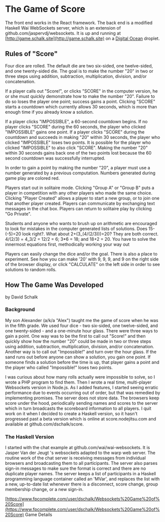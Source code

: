 
# The Game of Score
The front end works in the React framework. The back end is a modified Haskell Wai WebSockets server, which is an extension of github.com/jaspervdj/websockets. It is up and running at [http://game.schalk.site](http://game.schalk.site) on a [Digital Ocean](www.digitalocean.com/?refcode=1d035c466e8d) droplet.

## Rules of "Score"
Four dice are rolled. The default die are two six-sided, one twelve-sided, and one twenty-sided die. The goal is to make the number "20" in two or three steps using addition, subtraction, multiplication, division, and/or concatenation.

If a player calls out "Score!", or clicks "SCORE" in the computer version, he or she must quickly demonstrate how to make the number "20". Failure to do so loses the player one point; success gains a point. Clicking "SCORE" starts a countdown which currently allows 30 seconds, which is more than enough time if you already know a solution.

If a player clicks "IMPOSSIBLE", a 60-second countdown begins. If no player clicks "SCORE" during the 60 seconds, the player who clicked "IMPOSSIBLE" gains one point. If a player clicks "SCORE" during the countdown and succeeds in making "20" within 30 seconds, the player who clicked "IMPOSSIBLE" loses two points. It is possible for the player who clicked "IMPOSSIBLE" to also click "SCORE". Making the number "20" within 30 seconds gains back one of the two points lost because the 60 second countdown was successfully interrupted.

In order to gain a point by making the number "20", a player must use a number generated by a previous computation. Numbers generated during game play are colored red.

Players start out in solitaire mode. Clicking "Group A" or "Group B" puts a player in competition with any other players who made the same choice. Clicking "Player Created" allows a player to start a new group, or to join one that another player created. Players can communicate by exchanging text messages in the chat box. Players can return to solitaire play by clicking "Go Private".

Students and anyone who wants to brush up on arithmetic are encouraged to look for mistakes in the computer generated lists of solutions. Does 15-(-5)=20 look right?. What about 2+(3_(4/(2/3)))=20? They are both correct. 4/(2/3) = 4_3/2 = 12/2 = 6; 3*6 = 18; and 18+2 = 20. You have to solve the innermost equations first, methodically working your way out

Players can easily change the dice and/or the goal. There is also a place to experiment. See how you can make '20' with 9, 9, 9, and 9 on the right side of the browser display, or click "CALCULATE" on the left side in order to see solutions to random rolls.

## How The Game Was Developed
by David Schalk

### Background
My son Alexander (a/k/a "Alex") taught me the game of score when he was in the fifth grade. We used four dice - two six-sided, one twelve-sided, and one twenty-sided - and a one-minute hour glass. There were three ways to gain a point. One way was to be the first to call out "Score!" and then quickly show how the number "20" could be made in two or three steps using addition, subtraction, multiplication, division, and/or concatenation. Another way is to call out "Impossible!" and turn over the hour glass. If the sand runs out before anyone can show a solution, you gain one point. If someone finds a solution before the time is up, that player gains a point and the player who called "Impossible!" loses two points.

I was curious about how many rolls actually were impossible to solve, so I wrote a PHP program to find them. Then I wrote a real time, multi-player Websockets version in Node.js. As I added features, I started seeing erratic performance due to events occurring out of order, but that was remedied by implementing promises. The server does not store data. The browsers keep score under the hood, periodically sending names and scores to the server which in turn broadcasts the scoreboard information to all players. I quit work on it when I decided to create a Haskell version, so it hasn't progressed past a beta version which is online at score.nodejitsu.com and available at github.com/dschalk/score.

### The Haskell Version
I started with the chat example at github.com/wai/wai-websockets. It is Jasper Van der Jeugt 's websockets adapted to the warp web server. The routine work of the chat server is receiving messages from individual browsers and broadcasting them to all participants. The server also parses sign-in messages to make sure the format is correct and there are no duplicate player names. The server keeps a list of participants in a Haskell programming language container called an 'MVar', and replaces the list with a new, up-to-date list whenever there is a disconnect, score change, group membership change, or a new sign-in.

[https://www.fpcomplete.com/user/dschalk/Websockets%20Game%20of%20Score](https://www.fpcomplete.com/user/dschalk/Websockets%20Game%20of%20Score) Game Details









